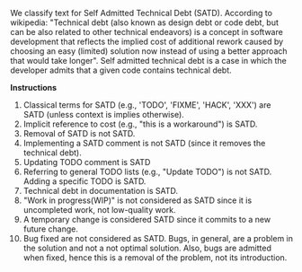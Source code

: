 
We classify text for Self Admitted Technical Debt (SATD).
According to wikipedia: "Technical debt (also known as design debt or code debt, but can be also related to other technical endeavors)
 is a concept in software development that reflects the implied cost of 
additional rework caused by choosing an easy (limited) solution now instead of using a better approach that would take longer".
Self admitted technical debt is a case in which the developer admits that a given code contains technical debt.

<b>Instructions</b>


  1. Classical terms for SATD (e.g., 'TODO', 'FIXME', 'HACK', 'XXX') are SATD (unless context is implies otherwise).
  1. Implicit reference to cost (e.g., "this is a workaround") is SATD.
  1. Removal of SATD is not SATD.
  1. Implementing a SATD comment is not SATD (since it removes the technical debt).
  1. Updating TODO comment is SATD
  1. Referring to general TODO lists (e.g., "Update TODO") is not SATD. Adding a specific TODO is SATD.
  1. Technical debt in documentation is SATD. 
  1. "Work in progress(WIP)" is not considered as SATD since it is uncompleted work, not low-quality work.
  1. A temporary change is considered SATD since it commits to a new future change.
  1. Bug fixed are not considered as SATD. Bugs, in general, are a problem in the solution and not a not optimal solution.
  Also, bugs are admitted when fixed, hence this is a removal of the problem, not its introduction.
  